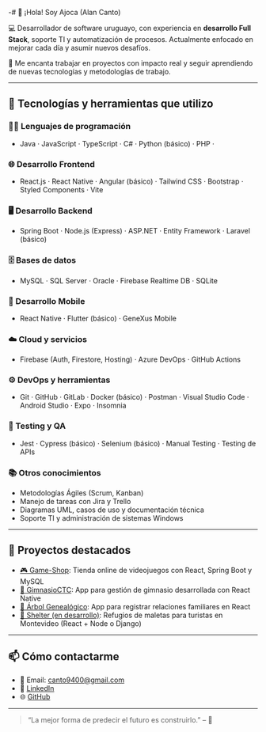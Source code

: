 

-# 👋 ¡Hola! Soy Ajoca (Alan Canto)

💻 Desarrollador de software uruguayo, con experiencia en **desarrollo Full Stack**, soporte TI y automatización de procesos. Actualmente enfocado en mejorar cada día y asumir nuevos desafíos.

🚀 Me encanta trabajar en proyectos con impacto real y seguir aprendiendo de nuevas tecnologías y metodologías de trabajo. 

---

## 🧠 Tecnologías y herramientas que utilizo

### 👨‍💻 Lenguajes de programación
- Java · JavaScript · TypeScript · C# · Python (básico) · PHP · 

### 🌐 Desarrollo Frontend
- React.js · React Native · Angular (básico) · Tailwind CSS · Bootstrap · Styled Components · Vite

### 🖥️ Desarrollo Backend
- Spring Boot · Node.js (Express) · ASP.NET · Entity Framework · Laravel (básico)

### 🗄️ Bases de datos
- MySQL · SQL Server · Oracle · Firebase Realtime DB · SQLite

### 📲 Desarrollo Mobile
- React Native · Flutter (básico) · GeneXus Mobile

### ☁️ Cloud y servicios
- Firebase (Auth, Firestore, Hosting) · Azure DevOps · GitHub Actions

### ⚙️ DevOps y herramientas
- Git · GitHub · GitLab · Docker (básico) · Postman · Visual Studio Code · Android Studio · Expo · Insomnia

### 🧪 Testing y QA
- Jest · Cypress (básico) · Selenium (básico) · Manual Testing · Testing de APIs

### 📚 Otros conocimientos
- Metodologías Ágiles (Scrum, Kanban)  
- Manejo de tareas con Jira y Trello  
- Diagramas UML, casos de uso y documentación técnica  
- Soporte TI y administración de sistemas Windows

---

## 📌 Proyectos destacados

- [🎮 Game-Shop](https://github.com/ajoca/Game-Shop): Tienda online de videojuegos con React, Spring Boot y MySQL
- [💪 GimnasioCTC](https://github.com/ajoca/Gimnasiotctc): App para gestión de gimnasio desarrollada con React Native
- [🌳 Árbol Genealógico](https://github.com/ajoca/arbol-genealogico): App para registrar relaciones familiares en React
- [🧳 Shelter (en desarrollo)](https://github.com/ajoca/Shelter): Refugios de maletas para turistas en Montevideo (React + Node o Django)

---

## 📫 Cómo contactarme

- 📧 Email: canto9400@gmail.com  
- 💼 [LinkedIn](https://www.linkedin.com/in/alan-canto/)  
- 🌐 [GitHub](https://github.com/ajoca)

---

> “La mejor forma de predecir el futuro es construirlo.” – 🚀

